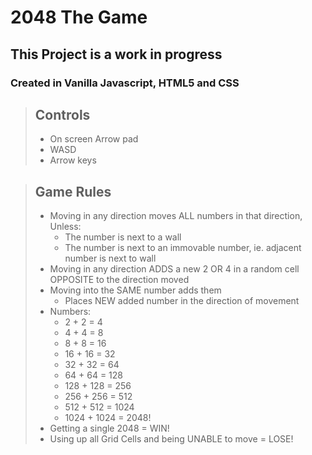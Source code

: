 # 2048 The Game

## This Project is a work in progress

### Created in Vanilla Javascript, HTML5 and CSS

> ## Controls
>
> - On screen Arrow pad
> - WASD
> - Arrow keys

> ## Game Rules
>
> - Moving in any direction moves ALL numbers in that direction, Unless:
>   - The number is next to a wall
>   - The number is next to an immovable number, ie. adjacent number is next to wall
> - Moving in any direction ADDS a new 2 OR 4 in a random cell
>   OPPOSITE to the direction moved
> - Moving into the SAME number adds them
>   - Places NEW added number in the direction of movement
> - Numbers:
>   - 2 + 2 = 4
>   - 4 + 4 = 8
>   - 8 + 8 = 16
>   - 16 + 16 = 32
>   - 32 + 32 = 64
>   - 64 + 64 = 128
>   - 128 + 128 = 256
>   - 256 + 256 = 512
>   - 512 + 512 = 1024
>   - 1024 + 1024 = 2048!
> - Getting a single 2048 = WIN!
> - Using up all Grid Cells and being UNABLE to move = LOSE!
